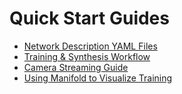 # Quick Start Guides

* [Network Description YAML Files](./YAML%20Quickstart.md)
* [Training & Synthesis Workflow](./MAX78000_Workflow_Guide.md)
* [Camera Streaming Guide](./Camera_Streaming_Guide.md)
* [Using Manifold to Visualize Training](./Manifold.md)

